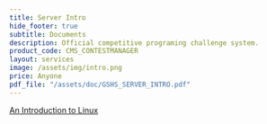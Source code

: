 ```yaml
---
title: Server Intro
hide_footer: true
subtitle: Documents
description: Official competitive programing challenge system.
product_code: CMS_CONTESTMANAGER
layout: services
image: /assets/img/intro.png
price: Anyone
pdf_file: "/assets/doc/GSHS_SERVER_INTRO.pdf"
---
```

[An Introduction to Linux](http://cslab.gs.hs.kr/docs/intro/intro_docs.md)

<!-- {% pdf {{ page.pdf_file }} no_link width=1000px height=1000px %} -->

